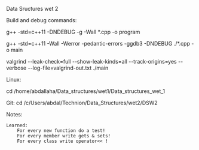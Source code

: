 Data Sructures wet 2


Build and debug commands:

g++ -std=c++11 -DNDEBUG -g -Wall *.cpp -o program

‏g++ -std=c++11 -Wall -Werror -pedantic-errors -ggdb3 -DNDEBUG ./*.cpp -o main

valgrind --leak-check=full --show-leak-kinds=all --track-origins=yes --verbose --log-file=valgrind-out.txt ./main


Linux:

cd /home/abdallaha/Data_structures/wet1/Data_structures_wet_1


Git:
 cd /c/Users/abdal/Technion/Data_Structures/wet2/DSW2

Notes:

	Learned:
		For every new function do a test!
		For every member write gets & sets!
		For every class write operator<< !
